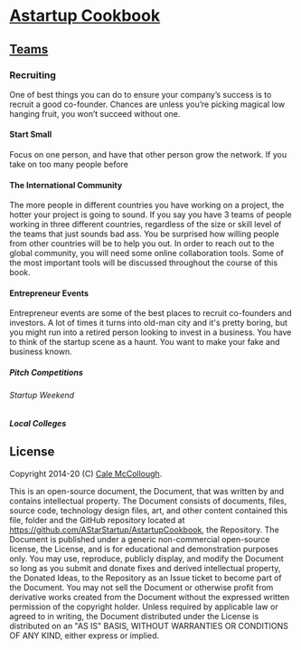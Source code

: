 # [Astartup Cookbook](../)

## [Teams](./)

### Recruiting 

One of best things you can do to ensure your company’s success is to recruit a good co-founder. Chances are unless you’re picking magical low hanging fruit, you won’t succeed without one.

#### Start Small
Focus on one person, and have that other person grow the network. If you take on too many people before 

#### The International Community

The more people in different countries you have working on a project, the hotter your project is going to sound. If you say you have 3 teams of people working in three different countries, regardless of the size or skill level of the teams that just sounds bad ass. You be surprised how willing people from other countries will be to help you out. In order to reach out to the global community, you will need some online collaboration tools. Some of the most important tools will be discussed throughout the course of this book.

#### Entrepreneur Events

Entrepreneur events are some of the best places to recruit co-founders and investors. A lot of times it turns into old-man city and it's pretty boring, but you might run into a retired person looking to invest in a business. You have to think of the startup scene as a haunt. You want to make your fake and business known.

##### Pitch Competitions

###### Startup Weekend 

##### Local Colleges

## License

Copyright 2014-20 (C) [Cale McCollough](https://cookingwithcale.org).

This is an open-source document, the Document, that was written by and contains intellectual property. The Document consists of documents, files, source code, technology design files, art, and other content contained this file, folder and the GitHub repository located at <https://github.com/AStarStartup/AstartupCookbook>, the Repository. The Document is published under a generic non-commercial open-source license, the License, and is for educational and demonstration purposes only. You may use, reproduce, publicly display, and modify the Document so long as you submit and donate fixes and derived intellectual property, the Donated Ideas, to the Repository as an Issue ticket to become part of the Document. You may not sell the Document or otherwise profit from derivative works created from the Document without the expressed written permission of the copyright holder. Unless required by applicable law or agreed to in writing, the Document distributed under the License is distributed on an "AS IS" BASIS, WITHOUT WARRANTIES OR CONDITIONS OF ANY KIND, either express or implied.
